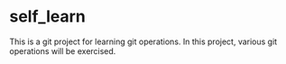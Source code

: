 # self_learn
This is a git project for learning git operations.
In this project, various git operations will be exercised.
